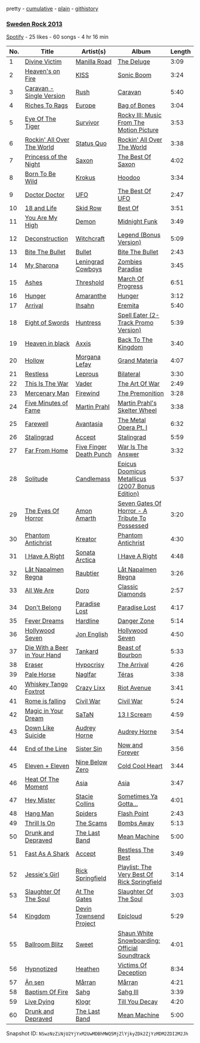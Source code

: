 pretty - [cumulative](/playlists/cumulative/3PNltrHQaYdqO0FdTAZ3wB.md) - [plain](/playlists/plain/3PNltrHQaYdqO0FdTAZ3wB) - [githistory](https://github.githistory.xyz/mackorone/spotify-playlist-archive/blob/main/playlists/plain/3PNltrHQaYdqO0FdTAZ3wB)

### [Sweden Rock 2013](https://open.spotify.com/playlist/3PNltrHQaYdqO0FdTAZ3wB)

> 

[Spotify](https://open.spotify.com/user/spotify) - 25 likes - 60 songs - 4 hr 16 min

| No. | Title | Artist(s) | Album | Length |
|---|---|---|---|---|
| 1 | [Divine Victim](https://open.spotify.com/track/1ZrE6kQQtLpliVYldVAMqF) | [Manilla Road](https://open.spotify.com/artist/1qt7m48wpniTuMJ2YsVBI5) | [The Deluge](https://open.spotify.com/album/5gJKmnOkZEZBVPexciuEYY) | 3:09 |
| 2 | [Heaven's on Fire](https://open.spotify.com/track/1QaglzLLwx2OctlhWviDXh) | [KISS](https://open.spotify.com/artist/07XSN3sPlIlB2L2XNcTwJw) | [Sonic Boom](https://open.spotify.com/album/06TUPSt0LmDoAm3jnE93Ww) | 3:24 |
| 3 | [Caravan \- Single Version](https://open.spotify.com/track/4BIaDz7pMzF1KjEWJSKSOE) | [Rush](https://open.spotify.com/artist/2Hkut4rAAyrQxRdof7FVJq) | [Caravan](https://open.spotify.com/album/7EDHajaYGxPjxWLIv97Aui) | 5:40 |
| 4 | [Riches To Rags](https://open.spotify.com/track/6wNTqBF2Y69KG9EPyj9YJD) | [Europe](https://open.spotify.com/artist/7Js6Lde8thlIHXggv2SCBz) | [Bag of Bones](https://open.spotify.com/album/7GTYvV0u1AqBc8djyZdhuv) | 3:04 |
| 5 | [Eye Of The Tiger](https://open.spotify.com/track/65S2uk1hIun6u09QaSckn7) | [Survivor](https://open.spotify.com/artist/26bcq2nyj5GB7uRr558iQg) | [Rocky III: Music From The Motion Picture](https://open.spotify.com/album/1DqgNIlDZPscRHgdCgDhZR) | 3:53 |
| 6 | [Rockin' All Over The World](https://open.spotify.com/track/5xzYa2gqFPxKW8678SZUr9) | [Status Quo](https://open.spotify.com/artist/4gIdjgLlvgEOz7MexDZzpM) | [Rockin' All Over The World](https://open.spotify.com/album/1U3vf7dTCF8GnA0HPcJCpe) | 3:38 |
| 7 | [Princess of the Night](https://open.spotify.com/track/2Q6Knqq0R7baKPuo0bgMCU) | [Saxon](https://open.spotify.com/artist/71vVmHeNgCVSa5SVmfvscU) | [The Best Of Saxon](https://open.spotify.com/album/3tPMF9ETarGAeameccyfH7) | 4:02 |
| 8 | [Born To Be Wild](https://open.spotify.com/track/0H8iyBZDnWYgwVNAOcLiah) | [Krokus](https://open.spotify.com/artist/4YveAIZNQZBiWbt7iWsvCa) | [Hoodoo](https://open.spotify.com/album/2xIHNHmbm7DQoDKFQqxByO) | 3:34 |
| 9 | [Doctor Doctor](https://open.spotify.com/track/0dmU85eEmy5pumLc1OSpUX) | [UFO](https://open.spotify.com/artist/2Omy3P5hFZym7FKum1JA1s) | [The Best Of UFO](https://open.spotify.com/album/7EzINykeXaJt1Ab4rN5N0d) | 2:47 |
| 10 | [18 and Life](https://open.spotify.com/track/1HlGblweLq0eAwnb0NY1EQ) | [Skid Row](https://open.spotify.com/artist/4opTS86dN9uO313J9CE8xg) | [Best Of](https://open.spotify.com/album/0D48ZbriW82M2GbOKCbd1G) | 3:51 |
| 11 | [You Are My High](https://open.spotify.com/track/4HUMMFH06dIfzUG2ht1BJN) | [Demon](https://open.spotify.com/artist/4LiDDSfUo671okhAa6OSHY) | [Midnight Funk](https://open.spotify.com/album/3QiAIhmPhyyTWhFoqXexat) | 3:49 |
| 12 | [Deconstruction](https://open.spotify.com/track/3gDsKqY2XBDCNyEIWQsJmI) | [Witchcraft](https://open.spotify.com/artist/3HVmba1wHgrLVsVC5IIzkG) | [Legend \(Bonus Version\)](https://open.spotify.com/album/37PmPATTGfiCR5TjAbBzS1) | 5:09 |
| 13 | [Bite The Bullet](https://open.spotify.com/track/3dAjuDCMfPwGVfnFVXowfL) | [Bullet](https://open.spotify.com/artist/6e8DrBevl7KCm0Kfse6fvB) | [Bite The Bullet](https://open.spotify.com/album/5daaYoph0sCSpHnnEsgcpO) | 2:43 |
| 14 | [My Sharona](https://open.spotify.com/track/7rDGhxrG0wnfya96jsSHp3) | [Leningrad Cowboys](https://open.spotify.com/artist/2wqpXHT8V0bE05VCjy8k3H) | [Zombies Paradise](https://open.spotify.com/album/2swk22qS0AShLuRqKAc77O) | 3:45 |
| 15 | [Ashes](https://open.spotify.com/track/2VdA2H1umS9hHbwLxMt62J) | [Threshold](https://open.spotify.com/artist/7KTRbZ1YTch5oXQOmQTStM) | [March Of Progress](https://open.spotify.com/album/0VKQsL9MD2i5P4scLXuTiQ) | 6:51 |
| 16 | [Hunger](https://open.spotify.com/track/75vG0v9Ql3pt9vQGb49YsS) | [Amaranthe](https://open.spotify.com/artist/2KaW48xlLnXC2v8tvyhWsa) | [Hunger](https://open.spotify.com/album/2gs385vKkB8SpvXdAY0FUx) | 3:12 |
| 17 | [Arrival](https://open.spotify.com/track/0Khu3lwmM3NBw7Xkk5YF4n) | [Ihsahn](https://open.spotify.com/artist/2E1jLcUfqd9w2XtybNB2Za) | [Eremita](https://open.spotify.com/album/78cdLSogu9HIZyD540GTZC) | 5:40 |
| 18 | [Eight of Swords](https://open.spotify.com/track/79C2pMfCn7qtTue7Pjb4JR) | [Huntress](https://open.spotify.com/artist/2JDEtAc1gGiAbCvjUnK2iZ) | [Spell Eater \(2\-Track Promo Version\)](https://open.spotify.com/album/3gYlQULOz4XEPxztjTom25) | 5:39 |
| 19 | [Heaven in black](https://open.spotify.com/track/3ovX9TOXTizeKYZjbKvGoc) | [Axxis](https://open.spotify.com/artist/2kGeYVloFXuKXgXnhQTcIT) | [Back To The Kingdom](https://open.spotify.com/album/4tg0OrjsTQbTIoaWjn0MRH) | 3:40 |
| 20 | [Hollow](https://open.spotify.com/track/3WoMvAfMvMYMIJshxaKKOv) | [Morgana Lefay](https://open.spotify.com/artist/6wEcnwWPcae1cLkZDtGTJJ) | [Grand Materia](https://open.spotify.com/album/4YSNSBRYiwXhn66nOOs4NG) | 4:07 |
| 21 | [Restless](https://open.spotify.com/track/1NRbysDjgt57Nu2nGvobNY) | [Leprous](https://open.spotify.com/artist/4lgrzShsg2FLA89UM2fdO5) | [Bilateral](https://open.spotify.com/album/28EwpQuVYT75wY1jPQYFHq) | 3:30 |
| 22 | [This Is The War](https://open.spotify.com/track/12Y73AQEjYzhQp6lRLzyLq) | [Vader](https://open.spotify.com/artist/2s5DSt9VBNzAn2TbtDHzFZ) | [The Art Of War](https://open.spotify.com/album/4BbIEYPPfePNkDKKtsIadJ) | 2:49 |
| 23 | [Mercenary Man](https://open.spotify.com/track/02IjcOpkCIRmfcYq2PN5OV) | [Firewind](https://open.spotify.com/artist/70I9vE7YTwKmelfEplXc5r) | [The Premonition](https://open.spotify.com/album/5gjDvo4IVwAK7uAK02z5nX) | 3:28 |
| 24 | [Five Minutes of Fame](https://open.spotify.com/track/3ELrgS9uCAY1CQEo3VUzlK) | [Martin Prahl](https://open.spotify.com/artist/5IvSLCqwr7E95rcTYn8OOC) | [Martin Prahl's Skelter Wheel](https://open.spotify.com/album/5Xel594RSMB1hSirEW2X5P) | 3:38 |
| 25 | [Farewell](https://open.spotify.com/track/7LWxfrVOtlMFmMLbN9pFyw) | [Avantasia](https://open.spotify.com/artist/1Ih0fEQQsy9EeAJbYEeQRa) | [The Metal Opera Pt\. I](https://open.spotify.com/album/1D3JcDcQJifsu8GBDjVGHH) | 6:32 |
| 26 | [Stalingrad](https://open.spotify.com/track/6x1ueHexqaLfzkSO3uMzXM) | [Accept](https://open.spotify.com/artist/3JDIAtVrJdQ7GFOX26LYpv) | [Stalingrad](https://open.spotify.com/album/4nA84BhuIlo0C1F8za09Ws) | 5:59 |
| 27 | [Far From Home](https://open.spotify.com/track/6V4xwPaWrTKGcCdWFLjffE) | [Five Finger Death Punch](https://open.spotify.com/artist/5t28BP42x2axFnqOOMg3CM) | [War Is The Answer](https://open.spotify.com/album/17IyljrvxhPktGR5NYx9iQ) | 3:32 |
| 28 | [Solitude](https://open.spotify.com/track/3BCZlaIyBqd9Ltajab2Jwx) | [Candlemass](https://open.spotify.com/artist/7zDtfSB0AOZWhpuAHZIOw5) | [Epicus Doomicus Metallicus \(2007 Bonus Edition\)](https://open.spotify.com/album/3BHQVxQ9W2uqQM4zMf9CGo) | 5:37 |
| 29 | [The Eyes Of Horror](https://open.spotify.com/track/2Tgld0i3mOPxPe3YyeZNDn) | [Amon Amarth](https://open.spotify.com/artist/3pulcT2wt7FEG10lQlqDJL) | [Seven Gates Of Horror \- A Tribute To Possessed](https://open.spotify.com/album/6ilTfno0Wb3UWSOn8frpUZ) | 3:20 |
| 30 | [Phantom Antichrist](https://open.spotify.com/track/4UJYk5dFZAVCDWpLPQJ385) | [Kreator](https://open.spotify.com/artist/3BM0EaYmkKWuPmmHFUTQHv) | [Phantom Antichrist](https://open.spotify.com/album/3HU1platvyIKG8XGte6awC) | 4:30 |
| 31 | [I Have A Right](https://open.spotify.com/track/2tRqzPZzv2kuN9120rGhhP) | [Sonata Arctica](https://open.spotify.com/artist/5YeoQ1L71cXDMpSpqxOjfH) | [I Have A Right](https://open.spotify.com/album/3LboRZLPIrzIxRj4x195AC) | 4:48 |
| 32 | [Låt Napalmen Regna](https://open.spotify.com/track/3NY8gd5d0YNhMpd4YzHLdC) | [Raubtier](https://open.spotify.com/artist/3nhhMoWycyLMmZydlwjk5z) | [Låt Napalmen Regna](https://open.spotify.com/album/4AzXDNkmx08eaXHrcpdItc) | 3:26 |
| 33 | [All We Are](https://open.spotify.com/track/3rKsX8C1Rc9eFpE5mP7X2x) | [Doro](https://open.spotify.com/artist/5GLeyUhj8B8f5pJxqZllKl) | [Classic Diamonds](https://open.spotify.com/album/4AHJJRUoKRzQLEIhD4xKVM) | 2:57 |
| 34 | [Don't Belong](https://open.spotify.com/track/6VRs0dYhKDPJVTN6BVYPkk) | [Paradise Lost](https://open.spotify.com/artist/0gIo6kGl4KsCeIbqtZVHYp) | [Paradise Lost](https://open.spotify.com/album/6nZgh9gavgg04acWCmAizr) | 4:17 |
| 35 | [Fever Dreams](https://open.spotify.com/track/7EmFUp74j79mYAJK6b8yQG) | [Hardline](https://open.spotify.com/artist/3caJ5Uy9aHZv7wVSNqwwjc) | [Danger Zone](https://open.spotify.com/album/5EpVnkstGlpWJEWanZvQZw) | 5:14 |
| 36 | [Hollywood Seven](https://open.spotify.com/track/74fj2eaGuHrPFDUZjceNrG) | [Jon English](https://open.spotify.com/artist/6H2LnEj5myKc4vVz0huuxW) | [Hollywood Seven](https://open.spotify.com/album/2ZnrCsKyhxnq4l1J7fc7M6) | 4:50 |
| 37 | [Die With a Beer in Your Hand](https://open.spotify.com/track/2gyfpkZJ7KKONUNa1tvobj) | [Tankard](https://open.spotify.com/artist/0lKpKsvjBKLUeyVIAPHUy1) | [Beast of Bourbon](https://open.spotify.com/album/13lzdJSE38KQu00dWmCtNE) | 5:33 |
| 38 | [Eraser](https://open.spotify.com/track/2hoapBNF71wqjRFSfvZB6P) | [Hypocrisy](https://open.spotify.com/artist/73UIalJYgktSi7qQFV53Qv) | [The Arrival](https://open.spotify.com/album/6v5XrtfwSY01Fcdc2nyyu9) | 4:26 |
| 39 | [Pale Horse](https://open.spotify.com/track/352RkhOaVoawjMx6uWJWk5) | [Naglfar](https://open.spotify.com/artist/1WV0pMUfO5UZ3MXfZrTohr) | [Téras](https://open.spotify.com/album/4p7b24R7rfeDsumGMoB6eD) | 3:38 |
| 40 | [Whiskey Tango Foxtrot](https://open.spotify.com/track/1PiQOMkPy7uyXNUFqsAzQX) | [Crazy Lixx](https://open.spotify.com/artist/24k1UCsJJHHU9ohk7YIvzC) | [Riot Avenue](https://open.spotify.com/album/4vcSxuQNjLhQdTzLMRn3C1) | 3:41 |
| 41 | [Rome is falling](https://open.spotify.com/track/0aOJZOsbk9gKuTacc8uI4o) | [Civil War](https://open.spotify.com/artist/6lGzC0JJCotCU9QZ2Lgi8T) | [Civil War](https://open.spotify.com/album/4SOEFoTyZjoUdj2n3o7XaP) | 5:24 |
| 42 | [Magic in Your Dream](https://open.spotify.com/track/1Zb0py1ywosXKPCt4rQQ9q) | [SaTaN](https://open.spotify.com/artist/51TTIMG8IGURbXSW6hUzrC) | [13 I Scream](https://open.spotify.com/album/0L057p6UEf7BHxct9VeaEO) | 4:59 |
| 43 | [Down Like Suicide](https://open.spotify.com/track/3c4ejfNdWDoyGF2UX7zU6D) | [Audrey Horne](https://open.spotify.com/artist/7HudjH2VxKdpK8nj2U6yls) | [Audrey Horne](https://open.spotify.com/album/7h9nGeARALJNFQ7TC9iqGb) | 3:54 |
| 44 | [End of the Line](https://open.spotify.com/track/30rlUUJXX1wim1u2A1nX8G) | [Sister Sin](https://open.spotify.com/artist/3MdnMzNMNENgdrx91CvGR8) | [Now and Forever](https://open.spotify.com/album/3lOX8tvHmjj2EmnqBUyFy1) | 3:56 |
| 45 | [Eleven + Eleven](https://open.spotify.com/track/6EWamdjlvDy0SWCYnjPbRH) | [Nine Below Zero](https://open.spotify.com/artist/3OPxkeeqWspVVPlc6XUSaq) | [Cold Cool Heart](https://open.spotify.com/album/39lGHUgO5DJHl6tKPsEdCq) | 3:44 |
| 46 | [Heat Of The Moment](https://open.spotify.com/track/7KA66zSwthBv5X9bNQEeX1) | [Asia](https://open.spotify.com/artist/1bdytLV3FPjyhfrb6BhMej) | [Asia](https://open.spotify.com/album/1H6UavEu5ZiRwybDHo9vCd) | 3:47 |
| 47 | [Hey Mister](https://open.spotify.com/track/2dEnSKKTYz15BE7P1HIi4a) | [Stacie Collins](https://open.spotify.com/artist/7ho0qX1GkESi1hOHkECWk3) | [Sometimes Ya Gotta...](https://open.spotify.com/album/7cPRbV87MMlkgwViyeRHXY) | 4:01 |
| 48 | [Hang Man](https://open.spotify.com/track/6CFrAnrMgWlUgjtfJBHQVw) | [Spiders](https://open.spotify.com/artist/19kCN9kQcd5T2IyqvPfjVt) | [Flash Point](https://open.spotify.com/album/6oGHeTbWSkkNYlv2FNSgUz) | 2:43 |
| 49 | [Thrill Is On](https://open.spotify.com/track/3QVdc7bPaAi8bJiiNnIbnP) | [The Scams](https://open.spotify.com/artist/0IFzKoxn4doapN9iDKv9x6) | [Bombs Away](https://open.spotify.com/album/067H4NA6NKvMZ77vS3V1HD) | 5:13 |
| 50 | [Drunk and Depraved](https://open.spotify.com/track/6eI1v8bgMZCoWN5rTEobmA) | [The Last Band](https://open.spotify.com/artist/3H7IRKCzWlBJPo8Yt9LjZW) | [Mean Machine](https://open.spotify.com/album/6cmb44P1w4JlEsr2Zy0uVw) | 5:00 |
| 51 | [Fast As A Shark](https://open.spotify.com/track/3Oa5MKYZbJ5n5zisoFRzX4) | [Accept](https://open.spotify.com/artist/3JDIAtVrJdQ7GFOX26LYpv) | [Restless The Best](https://open.spotify.com/album/04HieLLABmrAUdpdxPrqQf) | 3:49 |
| 52 | [Jessie's Girl](https://open.spotify.com/track/1sgfjgLRCqSfndpofU8T2C) | [Rick Springfield](https://open.spotify.com/artist/6IFXsrXBpwbIqtOUOiAa3p) | [Playlist: The Very Best Of Rick Springfield](https://open.spotify.com/album/50XTekofXct0JnY8DmqXdk) | 3:14 |
| 53 | [Slaughter Of The Soul](https://open.spotify.com/track/2Vy4z1ZUN7RvN7syWI2yef) | [At The Gates](https://open.spotify.com/artist/6YXarbjg36ODFPez0PnOlD) | [Slaughter Of The Soul](https://open.spotify.com/album/1m0px7K5tJndjxU6RIuL8U) | 3:03 |
| 54 | [Kingdom](https://open.spotify.com/track/5E0jUxaPL4YH4JnHk3QQT5) | [Devin Townsend Project](https://open.spotify.com/artist/54Xuca1P5nDqfKYZGDfHxl) | [Epicloud](https://open.spotify.com/album/3J2wQEjaJGCfStdLgKFgxl) | 5:29 |
| 55 | [Ballroom Blitz](https://open.spotify.com/track/0JFc1TPOJtdrjytTMQa5Yh) | [Sweet](https://open.spotify.com/artist/3JaAGmSTpJK35DqWrDUzBz) | [Shaun White Snowboarding: Official Soundtrack](https://open.spotify.com/album/0QWjK3wGoCug92yQIeBdxu) | 4:01 |
| 56 | [Hypnotized](https://open.spotify.com/track/0dGxUm0SZYqc1ojUyTFjgA) | [Heathen](https://open.spotify.com/artist/3VD3oXiELCSHXzR4XXnlaF) | [Victims Of Deception](https://open.spotify.com/album/7rgm2haPSrRA2jQM4c0gMj) | 8:34 |
| 57 | [Än sen](https://open.spotify.com/track/025BoKT3smBbl1JlVuHTjn) | [Mårran](https://open.spotify.com/artist/1rsVdVKAllWtCup9301Qx2) | [Mårran](https://open.spotify.com/album/3nvrerBccvHa4kT757PZcK) | 4:21 |
| 58 | [Baptism Of Fire](https://open.spotify.com/track/5U22OTGVkjoszIIvyrFJua) | [Sahg](https://open.spotify.com/artist/1avAVvUyTYVWjXOZzCGND4) | [Sahg III](https://open.spotify.com/album/3vWLCjynyeRgz5ZO7AP39Z) | 3:39 |
| 59 | [Live Dying](https://open.spotify.com/track/2sjbb8TeaYPrxEAYUOkm0G) | [Klogr](https://open.spotify.com/artist/6Gn4VIUEDwR4rVOqdfOWVT) | [Till You Decay](https://open.spotify.com/album/7up0FyWZ4QNaq4U0PdA013) | 4:20 |
| 60 | [Drunk and Depraved](https://open.spotify.com/track/6eI1v8bgMZCoWN5rTEobmA) | [The Last Band](https://open.spotify.com/artist/3H7IRKCzWlBJPo8Yt9LjZW) | [Mean Machine](https://open.spotify.com/album/6cmb44P1w4JlEsr2Zy0uVw) | 5:00 |

Snapshot ID: `NSwzNzZiNjU2YjYxM2UwMDBhMWQ5MjZlYjkyZDk2ZjYzMDM2ZDI2M2Jh`
